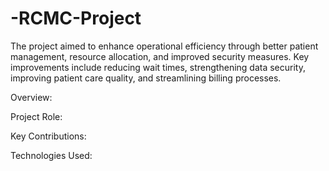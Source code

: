# -RCMC-Project
The project aimed to enhance operational efficiency through better patient management, resource allocation, and improved security measures. Key improvements include reducing wait times, strengthening data security, improving patient care quality, and streamlining billing processes.

Overview:

Project Role: 

Key Contributions:

Technologies Used: 

